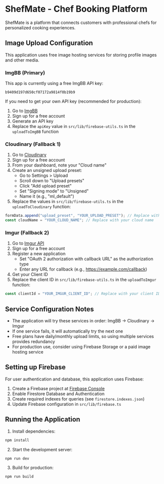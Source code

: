 # ShefMate - Chef Booking Platform

ShefMate is a platform that connects customers with professional chefs for personalized cooking experiences.

## Image Upload Configuration

This application uses free image hosting services for storing profile images and other media.

### ImgBB (Primary)

This app is currently using a free ImgBB API key:

```
b9409d197d650cf07172a9814f0b19b9
```

If you need to get your own API key (recommended for production):

1. Go to [ImgBB](https://api.imgbb.com/)
2. Sign up for a free account
3. Generate an API key
4. Replace the `apiKey` value in `src/lib/firebase-utils.ts` in the `uploadToImgBB` function

### Cloudinary (Fallback 1)

1. Go to [Cloudinary](https://cloudinary.com/)
2. Sign up for a free account
3. From your dashboard, note your "Cloud name"
4. Create an unsigned upload preset:
   - Go to Settings > Upload
   - Scroll down to "Upload presets"
   - Click "Add upload preset"
   - Set "Signing mode" to "Unsigned"
   - Name it (e.g., "ml_default")
5. Replace the values in `src/lib/firebase-utils.ts` in the `uploadToCloudinary` function:

```javascript
formData.append("upload_preset", "YOUR_UPLOAD_PRESET"); // Replace with your preset name
const cloudName = "YOUR_CLOUD_NAME"; // Replace with your cloud name
```

### Imgur (Fallback 2)

1. Go to [Imgur API](https://api.imgur.com/oauth2/addclient)
2. Sign up for a free account
3. Register a new application
   - Set "OAuth 2 authorization with callback URL" as the authorization type
   - Enter any URL for callback (e.g., https://example.com/callback)
4. Get your Client ID
5. Replace the client ID in `src/lib/firebase-utils.ts` in the `uploadToImgur` function:

```javascript
const clientId = "YOUR_IMGUR_CLIENT_ID"; // Replace with your client ID
```

## Service Configuration Notes

- The application will try these services in order: ImgBB → Cloudinary → Imgur
- If one service fails, it will automatically try the next one
- Free plans have daily/monthly upload limits, so using multiple services provides redundancy
- For production use, consider using Firebase Storage or a paid image hosting service

## Setting up Firebase

For user authentication and database, this application uses Firebase:

1. Create a Firebase project at [Firebase Console](https://console.firebase.google.com/)
2. Enable Firestore Database and Authentication
3. Create required indexes for queries (see `firestore.indexes.json`)
4. Update Firebase configuration in `src/lib/firebase.ts`

## Running the Application

1. Install dependencies:

```bash
npm install
```

2. Start the development server:

```bash
npm run dev
```

3. Build for production:

```bash
npm run build
```
